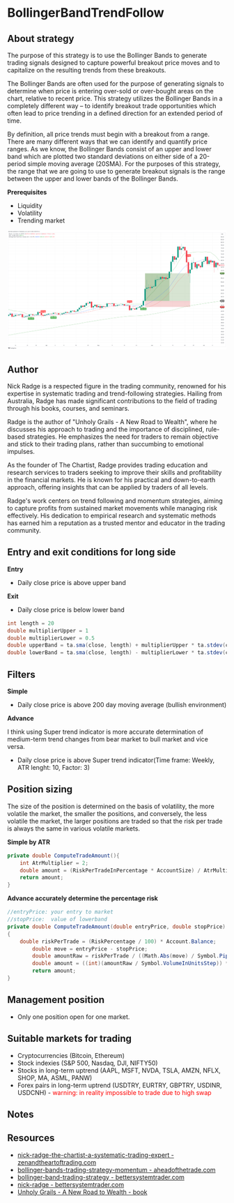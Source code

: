 # BollingerBandTrendFollow

## About strategy
The purpose of this strategy is to use the Bollinger Bands to generate trading signals designed to capture powerful breakout price moves and to capitalize on the resulting trends from these breakouts.

The Bollinger Bands are often used for the purpose of generating signals to determine when price is entering over-sold or over-bought areas on the chart, relative to recent price. This strategy utilizes the Bollinger Bands in a completely different way – to identify breakout trade opportunities which often lead to price trending in a defined direction for an extended period of time.

By definition, all price trends must begin with a breakout from a range. There are many different ways that we can identify and quantify price ranges. As we know, the Bollinger Bands consist of an upper and lower band which are plotted two standard deviations on either side of a 20-period simple moving average (20SMA). For the purposes of this strategy, the range that we are going to use to generate breakout signals is the range between the upper and lower bands of the Bollinger Bands. 

**Prerequisites**
* Liquidity
* Volatility
* Trending market

![Example](resources/BTCUSD_example.png)

## Author
Nick Radge is a respected figure in the trading community, renowned for his expertise in systematic trading and trend-following strategies. Hailing from Australia, Radge has made significant contributions to the field of trading through his books, courses, and seminars.

Radge is the author of "Unholy Grails - A New Road to Wealth", where he discusses his approach to trading and the importance of disciplined, rule-based strategies. He emphasizes the need for traders to remain objective and stick to their trading plans, rather than succumbing to emotional impulses.

As the founder of The Chartist, Radge provides trading education and research services to traders seeking to improve their skills and profitability in the financial markets. He is known for his practical and down-to-earth approach, offering insights that can be applied by traders of all levels.

Radge's work centers on trend following and momentum strategies, aiming to capture profits from sustained market movements while managing risk effectively. His dedication to empirical research and systematic methods has earned him a reputation as a trusted mentor and educator in the trading community.

## Entry and exit conditions for long side
**Entry**
* Daily close price is above upper band


**Exit**
* Daily close price is below lower band

```c#
int length = 20
double multiplierUpper = 1
double multiplierLower = 0.5
double upperBand = ta.sma(close, length) + multiplierUpper * ta.stdev(close, length)
double lowerBand = ta.sma(close, length) - multiplierLower * ta.stdev(close, length)
```

## Filters
**Simple**
* Daily close price is above 200 day moving average (bullish environment)

**Advance**

I think using Super trend indicator is more accurate determination of medium-term trend changes from bear market to bull market and vice versa.

* Daily close price is above Super trend indicator(Time frame: Weekly, ATR lenght: 10, Factor: 3)

## Position sizing
The size of the position is determined on the basis of volatility, the more volatile the market, the smaller the positions, and conversely, the less volatile the market, the larger positions are traded so that the risk per trade is always the same in various volatile markets.

**Simple by ATR**
```c#
private double ComputeTradeAmount(){
    int AtrMultiplier = 2;
    double amount = (RiskPerTradeInPercentage * AccountSize) / AtrMultiplier * ATR(20, Days)
    return amount;
}

```

**Advance accurately determine the percentage risk**
```c#
//entryPrice: your entry to market
//stopPrice:  value of lowerband
private double ComputeTradeAmount(double entryPrice, double stopPrice)
{
	double riskPerTrade = (RiskPercentage / 100) * Account.Balance;
        double move = entryPrice - stopPrice;
        double amountRaw = riskPerTrade / ((Math.Abs(move) / Symbol.PipSize) * Symbol.PipValue);
        double amount = ((int)(amountRaw / Symbol.VolumeInUnitsStep)) * Symbol.VolumeInUnitsStep;
        return amount;
}
```

## Management position
- Only one position open for one market.

## Suitable markets for trading
* Cryptocurrencies (Bitcoin, Ethereum)
* Stock indexies (S&P 500, Nasdaq, DJI, NIFTY50)
* Stocks in long-term uptrend (AAPL, MSFT, NVDA, TSLA, AMZN, NFLX, SHOP, MA, ASML, PANW)
* Forex pairs in long-term uptrend (USDTRY, EURTRY, GBPTRY, USDINR, USDCNH) -  <span style="color:red">warning: in reality impossible to trade due to high swap</span>

## Notes

## Resources
* [nick-radge-the-chartist-a-systematic-trading-expert - zenandtheartoftrading.com](https://zenandtheartoftrading.com/blog/nick-radge-the-chartist-a-systematic-trading-expert/)
* [bollinger-bands-trading-strategy-momentum - aheadofthetrade.com](https://www.aheadofthetrade.com/bollinger-bands-trading-strategy-momentum/)
* [bollinger-band-trading-strategy - bettersystemtrader.com](https://bettersystemtrader.com/bollinger-band-trading-strategy/)
* [nick-radge - bettersystemtrader.com](https://bettersystemtrader.com/004-nick-radge/)
* [Unholy Grails - A New Road to Wealth - book](https://www.amazon.co.uk/dp/B007T97DJQ?tag=bst08-20&geniuslink=true)